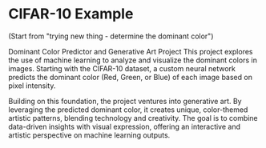 # CIFAR-10 Example

(Start from "trying new thing - determine the dominant color")

Dominant Color Predictor and Generative Art Project
This project explores the use of machine learning to analyze and visualize the dominant colors in images. Starting with the CIFAR-10 dataset, a custom neural network predicts the dominant color (Red, Green, or Blue) of each image based on pixel intensity.

Building on this foundation, the project ventures into generative art. By leveraging the predicted dominant color, it creates unique, color-themed artistic patterns, blending technology and creativity. The goal is to combine data-driven insights with visual expression, offering an interactive and artistic perspective on machine learning outputs.
